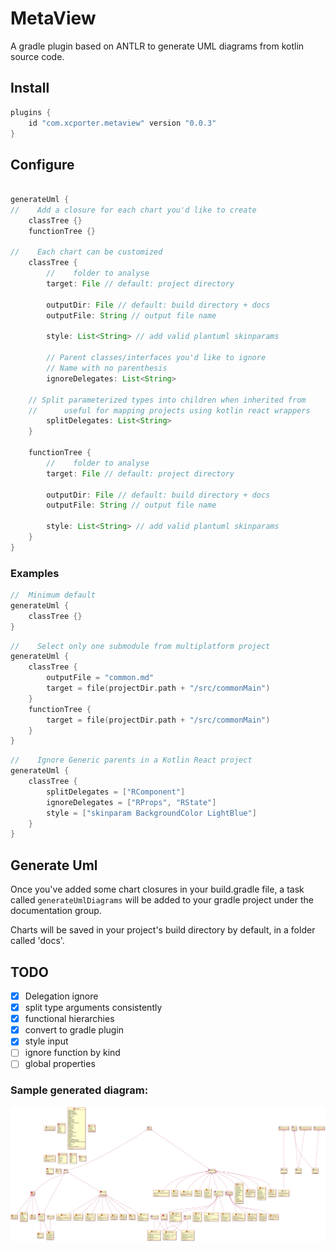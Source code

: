 # MetaView

A gradle plugin based on ANTLR to generate UML diagrams from kotlin source  code.

## Install

```groovy
plugins {
    id "com.xcporter.metaview" version "0.0.3"
}
```

## Configure

```groovy

generateUml {
//    Add a closure for each chart you'd like to create
    classTree {}
    functionTree {}

//    Each chart can be customized
    classTree {
        //    folder to analyse
        target: File // default: project directory
        
        outputDir: File // default: build directory + docs
        outputFile: String // output file name

        style: List<String> // add valid plantuml skinparams

        // Parent classes/interfaces you'd like to ignore
        // Name with no parenthesis
        ignoreDelegates: List<String>
        
    // Split parameterized types into children when inherited from
    //      useful for mapping projects using kotlin react wrappers      
        splitDelegates: List<String>
    }
    
    functionTree {
        //    folder to analyse
        target: File // default: project directory

        outputDir: File // default: build directory + docs
        outputFile: String // output file name

        style: List<String> // add valid plantuml skinparams
    }
}

```

### Examples

```kotlin
//  Minimum default
generateUml {
    classTree {}
}
```

```kotlin
//    Select only one submodule from multiplatform project
generateUml {
    classTree {
        outputFile = "common.md"
        target = file(projectDir.path + "/src/commonMain")
    }
    functionTree {
        target = file(projectDir.path + "/src/commonMain")
    }
}
```

```kotlin
//    Ignore Generic parents in a Kotlin React project
generateUml {
    classTree {
        splitDelegates = ["RComponent"]
        ignoreDelegates = ["RProps", "RState"]
        style = ["skinparam BackgroundColor LightBlue"]
    }
}
```

## Generate Uml

Once you've added some chart closures in your build.gradle file,
a task called `generateUmlDiagrams` will be added to your gradle project under the documentation group. 

Charts will be saved in your project's build directory by default, in a folder called
'docs'.



## TODO
- [X] Delegation ignore
- [X] split type arguments consistently
- [X] functional hierarchies
- [X] convert to gradle plugin
- [X] style input
- [ ] ignore function by kind
- [ ] global properties

### Sample generated diagram:

![example](./Examples/example1.png)